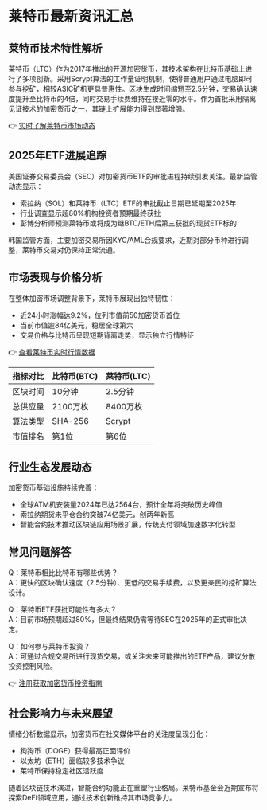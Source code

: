 # 莱特币最新资讯汇总

## 莱特币技术特性解析
莱特币（LTC）作为2017年推出的开源加密货币，其技术架构在比特币基础上进行了多项创新。采用Scrypt算法的工作量证明机制，使得普通用户通过电脑即可参与挖矿，相较ASIC矿机更具普惠性。区块生成时间缩短至2.5分钟，交易确认速度提升至比特币的4倍，同时交易手续费维持在接近零的水平。作为首批采用隔离见证技术的加密货币之一，其链上扩展能力得到显著增强。

👉 [实时了解莱特币市场动态](https://bit.ly/okx_welcome)

## 2025年ETF进展追踪
美国证券交易委员会（SEC）对加密货币ETF的审批进程持续引发关注。最新监管动态显示：
- 索拉纳（SOL）和莱特币（LTC）ETF的审批截止日期已延期至2025年
- 行业调查显示超80%机构投资者预期最终获批
- 彭博分析师预测莱特币或将成为继BTC/ETH后第三获批的现货ETF标的

韩国监管方面，主要加密交易所因KYC/AML合规要求，近期对部分币种进行调整，莱特币交易对仍保持正常流通。

## 市场表现与价格分析
在整体加密市场调整背景下，莱特币展现出独特韧性：
- 近24小时涨幅达9.2%，位列市值前50加密货币首位
- 当前市值逾84亿美元，稳居全球第六
- 交易价格与比特币呈现短期背离走势，显示独立行情特征

👉 [查看莱特币实时行情数据](https://bit.ly/okx_welcome)

| 指标对比 | 比特币(BTC) | 莱特币(LTC) |
|---------|-------------|-------------|
| 区块时间 | 10分钟      | 2.5分钟     |
| 总供应量 | 2100万枚    | 8400万枚    |
| 算法类型 | SHA-256     | Scrypt      |
| 市值排名 | 第1位       | 第6位       |

## 行业生态发展动态
加密货币基础设施持续完善：
- 全球ATM机安装量2024年已达2564台，预计全年将突破历史峰值
- 索拉纳期货未平仓合约突破74亿美元，创两年新高
- 智能合约技术推动区块链应用场景扩展，传统支付领域加速数字化转型

## 常见问题解答
Q：莱特币相比比特币有哪些优势？  
A：更快的区块确认速度（2.5分钟）、更低的交易手续费，以及更亲民的挖矿算法设计。

Q：莱特币ETF获批可能性有多大？  
A：目前市场预期超过80%，但最终结果仍需等待SEC在2025年的正式审批决定。

Q：如何参与莱特币投资？  
A：可通过合规交易所进行现货交易，或关注未来可能推出的ETF产品，建议分散投资控制风险。

👉 [注册获取加密货币投资指南](https://bit.ly/okx_welcome)

## 社会影响力与未来展望
情绪分析数据显示，加密货币在社交媒体平台的关注度呈现分化：
- 狗狗币（DOGE）获得最高正面评价
- 以太坊（ETH）面临较多技术争议
- 莱特币保持稳定社区活跃度

随着区块链技术演进，智能合约功能正在重塑行业格局。莱特币基金会近期宣布将探索DeFi领域应用，通过技术创新维持其市场竞争力。